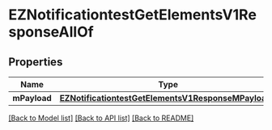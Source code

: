 # EZNotificationtestGetElementsV1ResponseAllOf

## Properties
Name | Type | Description | Notes
------------ | ------------- | ------------- | -------------
**mPayload** | [**EZNotificationtestGetElementsV1ResponseMPayload***](EZNotificationtestGetElementsV1ResponseMPayload.md) |  | 

[[Back to Model list]](../README.md#documentation-for-models) [[Back to API list]](../README.md#documentation-for-api-endpoints) [[Back to README]](../README.md)


